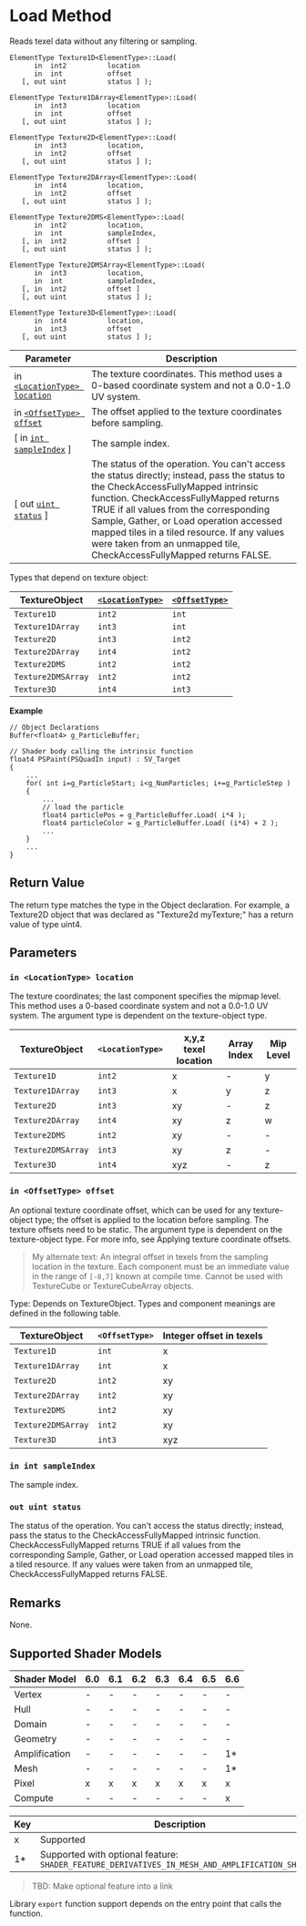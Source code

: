 # Load Method

Reads texel data without any filtering or sampling.

```syntax
ElementType Texture1D<ElementType>::Load(
      in  int2          location
      in  int           offset
   [, out uint          status ] );

ElementType Texture1DArray<ElementType>::Load(
      in  int3          location
      in  int           offset
   [, out uint          status ] );

ElementType Texture2D<ElementType>::Load(
      in  int3          location,
      in  int2          offset
   [, out uint          status ] );

ElementType Texture2DArray<ElementType>::Load(
      in  int4          location,
      in  int2          offset
   [, out uint          status ] );

ElementType Texture2DMS<ElementType>::Load(
      in  int2          location,
      in  int           sampleIndex,
   [, in  int2          offset ]
   [, out uint          status ] );

ElementType Texture2DMSArray<ElementType>::Load(
      in  int3          location,
      in  int           sampleIndex,
   [, in  int2          offset ]
   [, out uint          status ] );

ElementType Texture3D<ElementType>::Load(
      in  int4          location,
      in  int3          offset
   [, out uint          status ] );
```

| Parameter | Description |
| - | - |
| in [`<LocationType> location`](#locationtype-location) | The texture coordinates. This method uses a 0-based coordinate system and not a 0.0-1.0 UV system. |
| in [`<OffsetType> offset`](#offsettype-offset) | The offset applied to the texture coordinates before sampling. |
| \[ in [`int sampleIndex`](#int-sampleindex) \] | The sample index. |
| \[ out [`uint status`](#uint-status) \] | The status of the operation. You can't access the status directly; instead, pass the status to the CheckAccessFullyMapped intrinsic function. CheckAccessFullyMapped returns TRUE if all values from the corresponding Sample, Gather, or Load operation accessed mapped tiles in a tiled resource. If any values were taken from an unmapped tile, CheckAccessFullyMapped returns FALSE. |

Types that depend on texture object:

| TextureObject | [`<LocationType>`](#locationtype-location) | [`<OffsetType>`](#offsettype-offset) |
| --- | --- | --- |
| `Texture1D` | `int2` | `int` |
| `Texture1DArray` | `int3` | `int` |
| `Texture2D` | `int3` | `int2` |
| `Texture2DArray` | `int4` | `int2` |
| `Texture2DMS` | `int2` | `int2` |
| `Texture2DMSArray` | `int2` | `int2` |
| `Texture3D` | `int4` | `int3` |

<b>Example</b>

```HLSL
// Object Declarations
Buffer<float4> g_ParticleBuffer;

// Shader body calling the intrinsic function
float4 PSPaint(PSQuadIn input) : SV_Target
{       
    ... 
    for( int i=g_ParticleStart; i<g_NumParticles; i+=g_ParticleStep )
    {
        ... 
        // load the particle
        float4 particlePos = g_ParticleBuffer.Load( i*4 );
        float4 particleColor = g_ParticleBuffer.Load( (i*4) + 2 );
        ...     
    }
    ...
}   
```

## Return Value

The return type matches the type in the Object declaration. For example, a Texture2D object that was declared as "Texture2d<uint4> myTexture;" has a return value of type uint4.

## Parameters

### `in <LocationType> location`

The texture coordinates; the last component specifies the mipmap level. This method uses a 0-based coordinate system and not a 0.0-1.0 UV system. The argument type is dependent on the texture-object type.

| TextureObject | `<LocationType>` | x,y,z texel location | Array Index | Mip Level |
| --------------- | ------------ | ------------ | ----------- | ----------- |
| `Texture1D` | `int2` | x | - | y |
| `Texture1DArray` | `int3` | x | y | z |
| `Texture2D` | `int3` | xy | - | z |
| `Texture2DArray` | `int4` | xy | z | w |
| `Texture2DMS` | `int2` | xy | - | - |
| `Texture2DMSArray` | `int3` | xy | z | - |
| `Texture3D` | `int4` | xyz | - | z |

### `in <OffsetType> offset`

An optional texture coordinate offset, which can be used for any texture-object type; the offset is applied to the location before sampling. The texture offsets need to be static. The argument type is dependent on the texture-object type. For more info, see Applying texture coordinate offsets.

> My alternate text:
> An integral offset in texels from the sampling location in the texture.
> Each component must be an immediate value in the range of `[-8,7]` known at compile time.
> Cannot be used with TextureCube or TextureCubeArray objects.

Type: Depends on TextureObject.  Types and component meanings are defined in the following table.

| TextureObject | `<OffsetType>` | Integer offset in texels |
| --------------- | ------------ | ------------ |
| `Texture1D` | `int` | x |
| `Texture1DArray` | `int` | x |
| `Texture2D` | `int2` | xy |
| `Texture2DArray` | `int2` | xy |
| `Texture2DMS` | `int2` | xy |
| `Texture2DMSArray` | `int2` | xy |
| `Texture3D` | `int3` | xyz |

### `in int sampleIndex`

The sample index.

### `out uint status`

The status of the operation. You can't access the status directly; instead, pass the status to the CheckAccessFullyMapped intrinsic function. CheckAccessFullyMapped returns TRUE if all values from the corresponding Sample, Gather, or Load operation accessed mapped tiles in a tiled resource. If any values were taken from an unmapped tile, CheckAccessFullyMapped returns FALSE.

## Remarks

None.

## Supported Shader Models

| Shader Model | 6.0 | 6.1 | 6.2 | 6.3 | 6.4 | 6.5 | 6.6 |
| --- | --- | --- | --- | --- | --- | --- | --- |
| Vertex | - | - | - | - | - | - | - |
| Hull | - | - | - | - | - | - | - |
| Domain | - | - | - | - | - | - | - |
| Geometry | - | - | - | - | - | - | - |
| Amplification | - | - | - | - | - | - | 1* |
| Mesh | - | - | - | - | - | - | 1* |
| Pixel | x | x | x | x | x | x | x |
| Compute | - | - | - | - | - | - | x |

| Key | Description |
| - | - |
| x | Supported |
| 1* | Supported with optional feature: `SHADER_FEATURE_DERIVATIVES_IN_MESH_AND_AMPLIFICATION_SHADERS` |

>TBD: Make optional feature into a link

Library `export` function support depends on the entry point that calls the function.